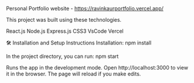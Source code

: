 Personal Portfolio website - https://ravinkaurportfolio.vercel.app/

This project was built using these technologies.

React.js
Node.js
Express.js
CSS3
VsCode
Vercel

🛠 Installation and Setup Instructions
Installation: npm install

In the project directory, you can run: npm start

Runs the app in the development mode.
Open http://localhost:3000 to view it in the browser. The page will reload if you make edits.

